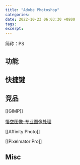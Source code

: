 ```yaml
---
title: "Adobe Photoshop"
categories: 
date: 2022-10-23 06:03:30 +0800
tags: 
excerpt: 
---
```


简称：PS


## 功能




## 快捷键



## 竞品

[[GIMP]]

[悟空图像-专业图像处理](https://www.photosir.com/#/PhotoSir)

[[Affinity Photo]]

[[Pixelmator Pro]]



## Misc



